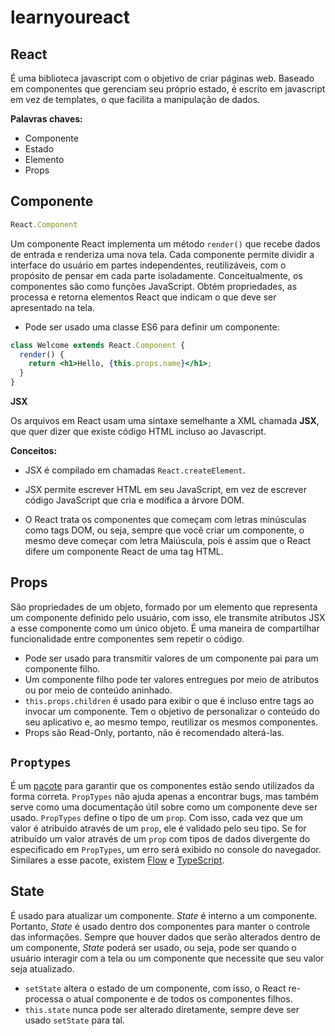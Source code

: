 # learnyoureact

## React 

É uma biblioteca javascript com o objetivo de criar páginas web. Baseado em componentes que gerenciam seu próprio estado, é
escrito em javascript em vez de templates, o que facilita a manipulação de dados.

**Palavras chaves:**

- Componente
- Estado
- Elemento
- Props

## Componente

```jsx
React.Component
```

Um componente React implementa um método `render()` que recebe dados de entrada e renderiza uma nova tela.
Cada componente permite dividir a interface do usuário em partes independentes, reutilizáveis, com o propósito de pensar em cada
parte isoladamente. Conceitualmente, os componentes são como funções JavaScript. Obtém propriedades, as processa e retorna
elementos React que indicam o que deve ser apresentado na tela.

- Pode ser usado uma classe ES6 para definir um componente:

```jsx
class Welcome extends React.Component {
  render() {
    return <h1>Hello, {this.props.name}</h1>;
  }
}
```

**JSX**

Os arquivos em React usam uma sintaxe semelhante a XML chamada **JSX**, que quer dizer que existe código HTML incluso ao
Javascript.

**Conceitos:**

- JSX é compilado em chamadas `React.createElement`.

- JSX permite escrever HTML em seu JavaScript, em vez de escrever código JavaScript que cria e modifica a árvore DOM.

- O React trata os componentes que começam com letras minúsculas como tags DOM, ou seja, sempre que você criar um componente, o
mesmo deve começar com letra Maiúscula, pois é assim que o React difere um componente React de uma tag HTML.

## Props

São propriedades de um objeto, formado por um elemento que representa um componente definido pelo usuário, com isso, ele
transmite atributos JSX a esse componente como um único objeto. É uma maneira de compartilhar funcionalidade entre componentes
sem repetir o código.

- Pode ser usado para transmitir valores de um componente pai para um componente filho.
- Um componente filho pode ter valores entregues por meio de atributos ou por meio de conteúdo aninhado.
- `this.props.children` é usado para exibir o que é incluso entre tags ao invocar um componente. Tem o objetivo de personalizar
o conteúdo do seu aplicativo e, ao mesmo tempo, reutilizar os mesmos componentes.
- Props são Read-Only, portanto, não é recomendado alterá-las.

## `Proptypes`

É um [pacote](https://www.npmjs.com/package/prop-types) para garantir que os componentes estão sendo utilizados da forma
correta. `PropTypes` não ajuda apenas a encontrar bugs, mas também serve como uma documentação útil sobre como um componente
deve ser usado. `PropTypes` define o tipo de um `prop`. Com isso, cada vez que um valor é atribuído através de um `prop`, ele é
validado pelo seu tipo. Se for atribuído um valor através de um `prop` com tipos de dados divergente do especificado em
`PropTypes`, um erro será exibido no console do navegador. Similares a esse pacote, existem [Flow](https://github.com/facebook/flow)
e [TypeScript](https://github.com/Microsoft/TypeScript).

## State

É usado para atualizar um componente. _State_ é interno a um componente. Portanto, _State_ é usado dentro dos componentes para
manter o controle das informações. Sempre que houver dados que serão alterados dentro de um componente, _State_ poderá ser
usado, ou seja, pode ser quando o usuário interagir com a tela ou um componente que necessite que seu valor seja atualizado.

- `setState` altera o estado de um componente, com isso, o React re-processa o atual componente e de todos os componentes
filhos.
- `this.state` nunca pode ser alterado diretamente, sempre deve ser usado `setState` para tal.

